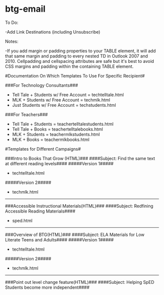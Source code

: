 # btg-email
To Do:

-Add Link Destinations (including Unsubscribe)

Notes:

-If you add margin or padding properties to your TABLE element, it will add that same margin and padding to every nested TD in Outlook 2007 and 2010. Cellpadding and cellspacing attributes are safe but it's best to avoid CSS margins and padding within the containing TABLE element.

#Documentation On Which Templates To Use For Specific Recipient#

###For Technology Consultants###
- Tell Tale + Students w/ Free Account = techtelltale.html
- MLK + Students w/ Free Account = techmlk.html
- Just Students w/ Free Account = techstudents.html

###For Teachers###
- Tell Tale + Students = teachertelltalestudents.html
- Tell Tale + Books = teachertelltalebooks.html
- MLK + Students = teachermlkstudents.html
- MLK + Books = teachermlkbooks.html




#Templates for Different Campaigns#

###Intro to Books That Grow (HTML)###
####Subject: Find the same text at different reading levels####
#####Version 1#####
- techtelltale.html

#####Version 2#####
- techmlk.html

---

###Accessible Instructional Materials(HTML)###
####Subject: Redfining Accessible Reading Materials####
- sped.html

---

###Overview of BTG(HTML)###
####Subject: ELA Materials for Low Literate Teens and Adults####
#####Version 1#####
- techtelltale.html

#####Version 2#####
- techmlk.html

---

###Point out level change feature(HTML)###
####Subject: Helping SpED Students become more independent####





